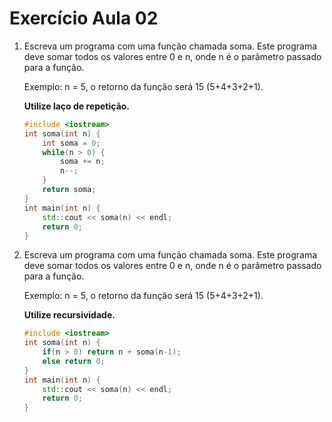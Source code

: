 # Exercício Aula 02

1. Escreva um programa com uma função chamada soma. Este programa deve somar todos os valores entre 0 e n, onde n é o parâmetro passado para a função.

    Exemplo: n = 5, o retorno da função será 15 (5+4+3+2+1).

    **Utilize laço de repetição.**

    ```c++
    #include <iostream>
    int soma(int n) {
        int soma = 0;
        while(n > 0) {
            soma += n;
            n--;
        }
        return soma;
    }
    int main(int n) {
        std::cout << soma(n) << endl;
        return 0;
    }
    ```

2. Escreva um programa com uma função chamada soma. Este programa deve somar todos os valores entre 0 e n, onde n é o parâmetro passado para a função.

    Exemplo: n = 5, o retorno da função será 15 (5+4+3+2+1).

    **Utilize recursividade.**

    ```c++
    #include <iostream>
    int soma(int n) {
        if(n > 0) return n + soma(n-1);
        else return 0;
    }
    int main(int n) {
        std::cout << soma(n) << endl;
        return 0;
    }
    ```